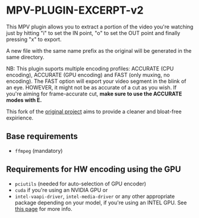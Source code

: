 # MPV-PLUGIN-EXCERPT-v2

This MPV plugin allows you to extract a portion of the video you're watching just by hitting "i" to set the IN point, "o" to set the OUT point and finally pressing "x" to export.

A new file with the same name prefix as the original will be generated in the same directory.

NB: This plugin suports multiple encoding profiles: ACCURATE (CPU encoding), ACCURATE (GPU encoding) and FAST (only muxing, no encoding). The FAST option will export your video segment in the blink of an eye. HOWEVER, it might not be as accurate of a cut as you wish. If you're aiming for frame-accurate cut, **make sure to use the ACCURATE modes with E.**

This fork of the [original project](https://github.com/lvml/mpv-plugin-excerpt) aims to provide a cleaner and bloat-free expirience. 

## Base requirements

- `ffmpeg` (mandatory)


## Requirements for HW encoding using the GPU

- `pciutils` (needed for auto-selection of GPU encoder)
- `cuda` if you're using an NVIDIA GPU or
- `intel-vaapi-driver`, `intel-media-driver` or any other appropriate package depending on your model, if you're using an INTEL GPU. See [this page](https://wiki.archlinux.org/title/Hardware_video_acceleration) for more info.

